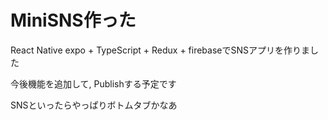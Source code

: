 # MiniSNS作った

React Native expo + TypeScript + Redux + firebaseでSNSアプリを作りました

今後機能を追加して, Publishする予定です

SNSといったらやっぱりボトムタブかなあ
